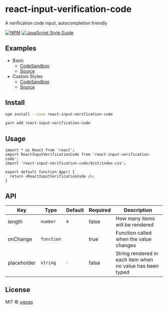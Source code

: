 # react-input-verification-code

A verification code input, autocompletion friendly

[![NPM](https://img.shields.io/npm/v/react-input-verification-code.svg)](https://www.npmjs.com/package/react-input-verification-code) [![JavaScript Style Guide](https://img.shields.io/badge/code_style-standard-brightgreen.svg)](https://standardjs.com)

## Examples

- Basic
  - [CodeSandbox](https://codesandbox.io/s/basic-6ejdp)
  - [Source](https://github.com/ugogo/react-input-verification-code/tree/master/examples/basic/src/index.tsx)
- Custom Styles
  - [CodeSandbox](https://codesandbox.io/s/custom-styles-bw8s4)
  - [Source](https://github.com/ugogo/react-input-verification-code/tree/master/examples/custom-styles/src/index.tsx)

## Install

```bash
npm install --save react-input-verification-code
```

```bash
yarn add react-input-verification-code
```

## Usage

```tsx
import * as React from 'react';
import ReactInputVerificationCode from 'react-input-verification-code';
import 'react-input-verification-code/dist/index.css';

export default function App() {
  return <ReactInputVerificationCode />;
}
```

## API

| Key         | Type       | Default | Required | Description                                               |
| ----------- | ---------- | ------- | -------- | --------------------------------------------------------- |
| length      | `number`   | `4`     | false    | How many items will be rendered                           |
| onChange    | `function` |         | true     | Function called when the value changes                    |
| placeholder | `string`   | `·`     | false    | String rendered in each item when no value has been typed |

## License

MIT © [ugogo](https://github.com/ugogo)
